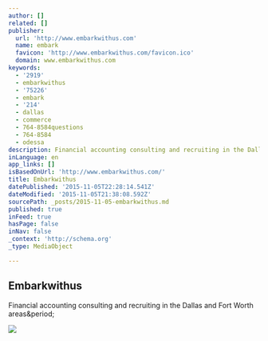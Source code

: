```yaml
---
author: []
related: []
publisher:
  url: 'http://www.embarkwithus.com'
  name: embark
  favicon: 'http://www.embarkwithus.com/favicon.ico'
  domain: www.embarkwithus.com
keywords:
  - '2919'
  - embarkwithus
  - '75226'
  - embark
  - '214'
  - dallas
  - commerce
  - 764-8584questions
  - 764-8584
  - odessa
description: Financial accounting consulting and recruiting in the Dallas and Fort Worth areas.
inLanguage: en
app_links: []
isBasedOnUrl: 'http://www.embarkwithus.com/'
title: Embarkwithus
datePublished: '2015-11-05T22:28:14.541Z'
dateModified: '2015-11-05T21:38:08.592Z'
sourcePath: _posts/2015-11-05-embarkwithus.md
published: true
inFeed: true
hasPage: false
inNav: false
_context: 'http://schema.org'
_type: MediaObject

---
```

<article style=""><h1>Embarkwithus</h1><p>Financial accounting consulting and recruiting in the Dallas and Fort Worth areas&amp;period;</p><img src="https://static1.squarespace.com/static/5459038be4b0d859e80156a1/t/554b8550e4b0c3e2c55a4bcc/1446501165581/?format=1000w" /></article>
